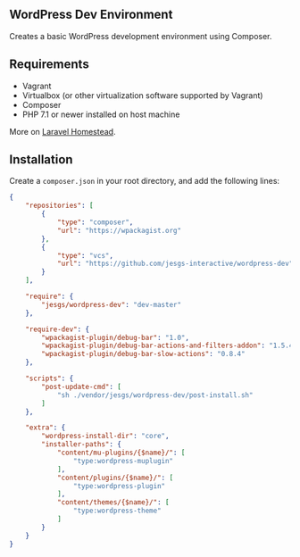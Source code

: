 WordPress Dev Environment
---

Creates a basic WordPress development environment using Composer.

## Requirements

* Vagrant
* Virtualbox (or other virtualization software supported by Vagrant)
* Composer
* PHP 7.1 or newer installed on host machine

More on [Laravel Homestead](https://laravel.com/docs/5.7/homestead).

## Installation
Create a `composer.json` in your root directory, and add the following lines:
```json
{
    "repositories": [
        {
            "type": "composer",
            "url": "https://wpackagist.org"
        },
        {
            "type": "vcs",
            "url": "https://github.com/jesgs-interactive/wordpress-dev"
        }
    ],

    "require": {
        "jesgs/wordpress-dev": "dev-master"
    },

    "require-dev": {
        "wpackagist-plugin/debug-bar": "1.0",
        "wpackagist-plugin/debug-bar-actions-and-filters-addon": "1.5.4",
        "wpackagist-plugin/debug-bar-slow-actions": "0.8.4"        
    },

    "scripts": {
        "post-update-cmd": [
            "sh ./vendor/jesgs/wordpress-dev/post-install.sh"
        ]
    },

    "extra": {
        "wordpress-install-dir": "core",
        "installer-paths": {
            "content/mu-plugins/{$name}/": [
                "type:wordpress-muplugin"
            ],
            "content/plugins/{$name}/": [
                "type:wordpress-plugin"
            ],
            "content/themes/{$name}/": [
                "type:wordpress-theme"
            ]
        }
    }
}
```
